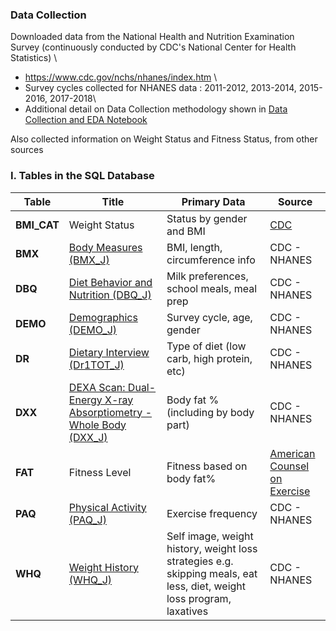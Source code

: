 
### Data Collection

Downloaded data from the National Health and Nutrition Examination Survey (continuously conducted by CDC's National Center for Health Statistics) \
- https://www.cdc.gov/nchs/nhanes/index.htm \
- Survey cycles collected for NHANES data : 2011-2012, 2013-2014, 2015-2016, 2017-2018\
- Additional detail on Data Collection methodology shown in [Data Collection and EDA Notebook](../Data_Collection_EDA.ipynb)


Also collected information on Weight Status and Fitness Status, from other sources


### I. Tables in the SQL Database

| Table | Title | Primary Data| Source |
| --- | ---- | ---- | ----- |
| **BMI_CAT** | Weight Status | Status by gender and BMI | [CDC](https://www.cdc.gov/healthyweight/assessing/bmi/adult_bmi/index.html)
| **BMX** | [Body Measures (BMX_J)](https://wwwn.cdc.gov/Nchs/Nhanes/2017-2018/BMX_J.htm) | BMI, length, circumference info | CDC - NHANES |
| **DBQ** | [Diet Behavior and Nutrition (DBQ_J)](https://wwwn.cdc.gov/Nchs/Nhanes/2017-2018/DBQ_J.htm)|  Milk preferences, school meals, meal prep | CDC - NHANES |
| **DEMO** | [Demographics (DEMO_J)](https://wwwn.cdc.gov/Nchs/Nhanes/2017-2018/DEMO_J.htm)  | Survey cycle, age, gender  | CDC - NHANES |
| **DR** | [Dietary Interview (Dr1TOT_J)](https://wwwn.cdc.gov/Nchs/Nhanes/2017-2018/DR1TOT_J.htm) | Type of diet (low carb, high protein, etc) | CDC - NHANES |
| **DXX** | [DEXA Scan: Dual-Energy X-ray Absorptiometry - Whole Body (DXX_J)](https://wwwn.cdc.gov/Nchs/Nhanes/2017-2018/DXX_J.htm) | Body fat % (including by body part) | CDC - NHANES |
| **FAT** | Fitness Level| Fitness based on body fat% | [American Counsel on Exercise](https://www.acefitness.org/education-and-resources/lifestyle/tools-calculators/percent-body-fat-calculator/)
| **PAQ** | [Physical Activity (PAQ_J)](https://wwwn.cdc.gov/Nchs/Nhanes/2017-2018/PAQ_J.htm) | Exercise frequency | CDC - NHANES |
| **WHQ**| [Weight History (WHQ_J)](https://wwwn.cdc.gov/Nchs/Nhanes/2017-2018/WHQ_J.htm) | Self image, weight history, weight loss strategies e.g. skipping meals, eat less, diet, weight loss program, laxatives |  CDC - NHANES |




